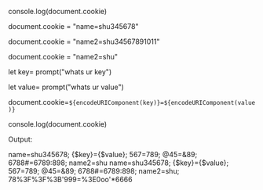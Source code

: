 console.log(document.cookie)

document.cookie = "name=shu345678"

document.cookie = "name2=shu34567891011"

document.cookie = "name2=shu"

let key= prompt("whats ur key")

let value= prompt("whats ur value")

document.cookie=`${encodeURIComponent(key)}=${encodeURIComponent(value)}`

console.log(document.cookie)


Output:

name=shu345678; {$key}={$value}; 567=789; @45=&89; 6788#=6789:898; name2=shu 
name=shu345678; {$key}={$value}; 567=789; @45=&89; 6788#=6789:898; name2=shu; 78%3F%3F%3B'999=%3E0oo'*6666
